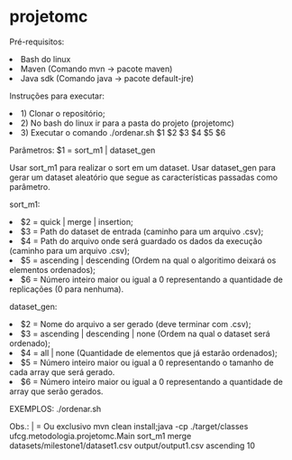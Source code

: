 # projetomc

Pré-requisitos:
<li>Bash do linux
<li>Maven (Comando mvn -> pacote maven)
<li>Java sdk (Comando java -> pacote default-jre)

Instruções para executar:
<li>1) Clonar o repositório;
<li>2) No bash do linux ir para a pasta do projeto (projetomc)
<li>3) Executar o comando ./ordenar.sh $1 $2 $3 $4 $5 $6

Parâmetros:
$1 = sort_m1 | dataset_gen

Usar sort_m1 para realizar o sort em um dataset. Usar dataset_gen para gerar um dataset aleatório que segue as características passadas como parâmetro.

sort_m1:
<li>$2 = quick | merge | insertion;
<li>$3 = Path do dataset de entrada (caminho para um arquivo .csv);
<li>$4 = Path do arquivo onde será guardado os dados da execução (caminho para um arquivo .csv);
<li>$5 = ascending | descending (Ordem na qual o algoritimo deixará os elementos ordenados);
<li>$6 = Número inteiro maior ou igual a 0 representando a quantidade de replicações (0 para nenhuma).

dataset_gen:
<li>$2 = Nome do arquivo a ser gerado (deve terminar com .csv);
<li>$3 = ascending | descending | none (Ordem na qual o dataset será ordenado);
<li>$4 = all | none (Quantidade de elementos que já estarão ordenados);
<li>$5 = Número inteiro maior ou igual a 0 representando o tamanho de cada array que será gerado.
<li>$6 = Número inteiro maior ou igual a 0 representando a quantidade de array que serão gerados.

EXEMPLOS:
./ordenar.sh 

Obs.: | = Ou exclusivo
mvn clean install;java -cp ./target/classes ufcg.metodologia.projetomc.Main sort_m1 merge datasets/milestone1/dataset1.csv output/output1.csv ascending 10
